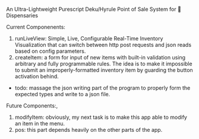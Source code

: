 An Ultra-Lightweight Purescript Deku/Hyrule Point of Sale System for 🎋 Dispensaries

Current Componenents:
1. runLiveView: Simple, Live, Configurable Real-Time Inventory Visualization that can switch between http post requests and json reads based on config parameters.
2. createItem: a form for input of new items with built-in validation using arbitrary and fully programmable rules.  The idea is to make it impossible to submit an improperly-formatted inventory item by guarding the button activation behind.     
  - todo: massage the json writing part of the program to properly form the expected types and write to a json file.
 
Future Components:,
1. modifyItem: obviously, my next task is to make this app able to modify an item in the menu.  
2. pos: this part depends heavily on the other parts of the app.
